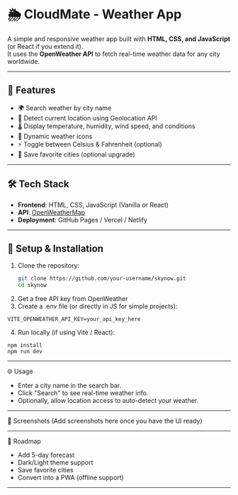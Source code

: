 # 🌦️ CloudMate - Weather App

A simple and responsive weather app built with **HTML, CSS, and JavaScript** (or React if you extend it).  
It uses the **OpenWeather API** to fetch real-time weather data for any city worldwide.  

---

## 🚀 Features
- 🌍 Search weather by city name  
- 📍 Detect current location using Geolocation API  
- 🌡️ Display temperature, humidity, wind speed, and conditions  
- 🎨 Dynamic weather icons  
- ⚡ Toggle between Celsius & Fahrenheit (optional)  
- 💾 Save favorite cities (optional upgrade)  

---

## 🛠️ Tech Stack
- **Frontend**: HTML, CSS, JavaScript (Vanilla or React)  
- **API**: [OpenWeatherMap](https://openweathermap.org/api)  
- **Deployment**: GitHub Pages / Vercel / Netlify  

---

## 🔑 Setup & Installation
1. Clone the repository:
   ```bash
   git clone https://github.com/your-username/skynow.git
   cd skynow
2. Get a free API key from OpenWeather
3. Create a .env file (or directly in JS for simple projects):
```
VITE_OPENWEATHER_API_KEY=your_api_key_here
```
4. Run locally (if using Vite / React):
```
npm install
npm run dev
```

---

🌐 Usage
- Enter a city name in the search bar.
- Click "Search" to see real-time weather info.
- Optionally, allow location access to auto-detect your weather.

---

📸 Screenshots
(Add screenshots here once you have the UI ready)

---

📌 Roadmap
 - Add 5-day forecast
 - Dark/Light theme support
 - Save favorite cities
 - Convert into a PWA (offline support)

---
